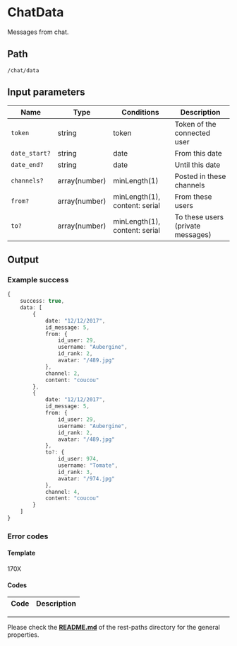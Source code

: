 # ChatData
Messages from chat.

## Path
`/chat/data`

## Input parameters
| Name | Type | Conditions | Description |
| --- | --- | --- | --- |
| `token` | string | token | Token of the connected user |
| `date_start?` | string | date | From this date |
| `date_end?` | string | date | Until this date |
| `channels?` | array(number) | minLength(1) | Posted in these channels |
| `from?` | array(number) | minLength(1), content: serial | From these users |
| `to?` | array(number) | minLength(1), content: serial | To these users (private messages) |

## Output

### Example success
```TypeScript
{
    success: true,
    data: [
        {
            date: "12/12/2017",
            id_message: 5,
            from: {
                id_user: 29,
                username: "Aubergine",
                id_rank: 2,
                avatar: "/489.jpg"
            },
            channel: 2,
            content: "coucou"
        },
        {
            date: "12/12/2017",
            id_message: 5,
            from: {
                id_user: 29,
                username: "Aubergine",
                id_rank: 2,
                avatar: "/489.jpg"
            },
            to?: {
                id_user: 974,
                username: "Tomate",
                id_rank: 3,
                avatar: "/974.jpg"
            },
            channel: 4,
            content: "coucou"
        }
    ]
}
```

### Error codes
#### Template
170X

#### Codes
| Code | Description |
| ---: | :--- |

---
Please check the **[README.md](../README.md)** of the rest-paths directory for the general properties.